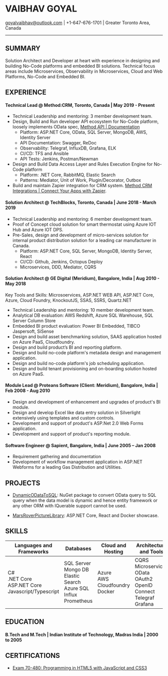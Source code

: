 # VAIBHAV GOYAL

goyalvaibhav@outlook.com | +1-647-676-1701 | Greater Toronto Area, Canada

---

## SUMMARY

Solution Architect and Developer at heart with experience in designing and building No-Code platforms and embedded BI solutions.
Technical focus areas include Microservices, Observability in Microservices, Cloud and Web Platforms, No-Code and Embedded BI.

## EXPERIENCE

#### Technical Lead @ Method:CRM, Toronto, Canada | May 2019 - Present

- Technical Leadership and mentoring:  3 member development team.
- Design, Build and Run developer API ecosystem for No-Code platform, loosely implements OData spec, [Method API | Documentation](https://developer.method.me/)
  - Platform: ASP.NET Core, OData, SQL Server, MongoDB, AWS, Identity Server
  - API Documentation: Swagger, ReDoc
  - Observability: Telegraf, InfluxDB, Grafana, ELK
  - CI/CD: TFS and Ansible
  - API Tests: Jenkins, Postman/Newman
- Design and Build Data Access Layer and Rules Execution Engine for No-Code platform
  - Platform: .NET Core, RabbitMQ, Elastic Search
  - Patterns: Mediator, Unit of Work, Plugin/Decorator, Outbox
- Build and maintain Zapier integration for CRM system. [Method CRM Integrations | Connect Your Apps with Zapier](https://zapier.com/apps/method-crm/integrations).

#### Solution Architect @ TechBlocks, Toronto, Canada | June 2018 - March 2019

- Technical Leadership and mentoring:  6 member development team.
- Proof of Concept cloud solution for smart thermostat using Azure IOT Hub and Azure IOT DPS.
- Pre-Sales, design and development of micro-services solution for internal product distribution solution for a leading car manufacturer in Canada.
  - Platform: ASP.NET Core, SQL Server, MongoDB, Identity Server, React
  - CI/CD: Github, Jenkins, Octopus Deploy
  - Microservices, DDD, Mediator, CQRS

#### Solution Architect @ GE Digital (Meridium), Bangalore, India | Aug 2010 - May 2018

Key Tools and Skills: Microsoervices, ASP.NET WEB API, ASP.NET Core, Azure, Cloud Foundry, KnockoutJS, SSAS, SSRS, Quartz.NET
- Technical Leadership and mentoring: 10 member development team.
- Analytical DB evaluation: AWS Redshift,  Azure SQL Warehouse, SQL Server Column Store
- Embedded BI product evaluation: Power BI Embedded, TIBCO Jaspersoft, SiSense
- Design and build asset benchmarking solution, SAAS application hosted on Azure PaaS, Cloudfoundry.
- Design and build product’s BI and reporting platform.
- Design and build no-code platform's metadata design and management application.
- Design and build no-code platform's job scheduling application.
- Design and build tenant provisioning and on-boarding solution hosted on Azure PaaS.

#### Module Lead @ Proteans Software (Client: Meridium), Bangalore, India | Feb 2008 - Aug 2010

- Design and development of enhancement and upgrades of product's BI module.   
- Design and develop Excel like data entry solution in Silverlight extensively using templates and custom controls.    
- Development and support of product's ASP.Net 2.0 Web Forms application.   
- Development and support of product's reporting module. 


#### Software Engineer @ Sapient, Bangalore, India | June 2005 – Jan 2008
- Requirement gathering and documentation
- Development of workflow management application in ASP.NET Webforms for a leading Gas Distribution and Utilities.

## PROJECTS

- [DynamicODataToSQL](https://github.com/DynamicODataToSQL/DynamicODataToSQL): NuGet package to convert OData query to SQL query when the data model is dynamic and hence entity framework or any other ORM with IQuerable support cannot be used.

- [MarsRoverPictureLibrary](https://github.com/vaibhav-goyal/MarsRoverPictureLibrary): ASP.NET Core, React and Docker showcase.

## SKILLS

|  Languages and <br>Frameworks    | Databases                                | Cloud and Hosting                        | Architecture and Tools                   | CI/CD                                    | Frontend                       |
|------------------------------------------|------------------------------------------|------------------------------------------|------------------------------------------|------------------------------------------|--------------------------------|
| C#<br>.NET Core<br>ASP.NET Core<br>Javascript/Typescript | SQL Server<br>Mongo DB<br>Elastic Search<br>Azure SQL<br>Influx<br>Prometheus | Azure<br>AWS<br>Cloudfoundry<br>Docker | CQRS<br>Microservices<br>OData<br>OAuth2<br>OpenID Connect<br>Telegraf<br>Grafana | Github<br>Jenkins<br>Azure Devops<br>Ansible<br> | Angular<br>React<br>KnockoutJS |

## EDUCATION

#### B.Tech and M.Tech | Indian Institute of Technology, Madras India | 2000 to 2005

## CERTIFICATIONS

- [Exam 70-480: Programming in HTML5 with JavaScript and CSS3](http://www.microsoft.com/learning/en-us/exam-70-480.aspx)

